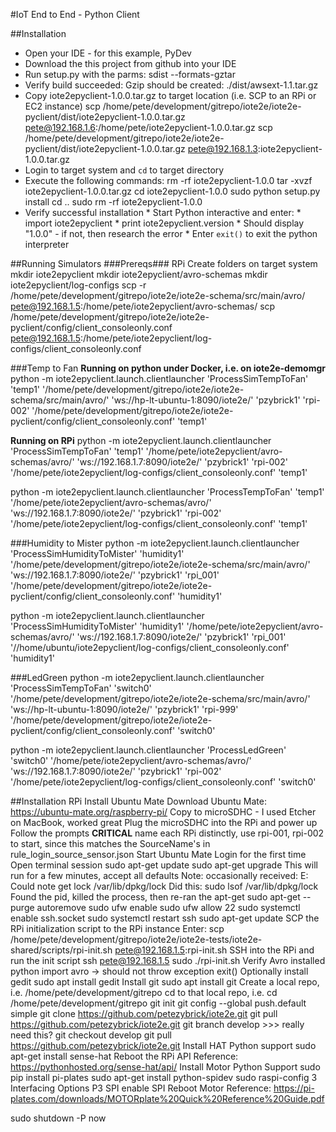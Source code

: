#IoT End to End - Python Client

##Installation
* Open your IDE - for this example, PyDev 
* Download the this project from github into your IDE
* Run setup.py with the parms: sdist --formats-gztar
* Verify build succeeded: Gzip should be created: ./dist/awsext-1.1.tar.gz
* Copy iote2epyclient-1.0.0.tar.gz to target location (i.e. SCP to an RPi or EC2 instance)
	scp /home/pete/development/gitrepo/iote2e/iote2e-pyclient/dist/iote2epyclient-1.0.0.tar.gz pete@192.168.1.6:/home/pete/iote2epyclient-1.0.0.tar.gz
	scp /home/pete/development/gitrepo/iote2e/iote2e-pyclient/dist/iote2epyclient-1.0.0.tar.gz pete@192.168.1.3:iote2epyclient-1.0.0.tar.gz
* Login to target system and `cd` to target directory
* Execute the following commands:
rm -rf iote2epyclient-1.0.0
tar -xvzf iote2epyclient-1.0.0.tar.gz
cd iote2epyclient-1.0.0
sudo python setup.py install
cd ..
sudo rm -rf iote2epyclient-1.0.0
* Verify successful installation
		* Start Python interactive and enter:
				* import iote2epyclient 
				* print iote2epyclient.version
		* Should display "1.0.0" - if not, then research the error
		* Enter `exit()` to exit the python interpreter
		
##Running Simulators
###Prereqs###
RPi
Create folders on target system
	mkdir iote2epyclient
	mkdir iote2epyclient/avro-schemas
	mkdir iote2epyclient/log-configs
scp -r /home/pete/development/gitrepo/iote2e/iote2e-schema/src/main/avro/ pete@192.168.1.5:/home/pete/iote2epyclient/avro-schemas/
scp /home/pete/development/gitrepo/iote2e/iote2e-pyclient/config/client_consoleonly.conf pete@192.168.1.5:/home/pete/iote2epyclient/log-configs/client_consoleonly.conf

###Temp to Fan
**Running on python under Docker, i.e. on iote2e-demomgr**
python -m iote2epyclient.launch.clientlauncher 'ProcessSimTempToFan' 'temp1' '/home/pete/development/gitrepo/iote2e/iote2e-schema/src/main/avro/' 'ws://hp-lt-ubuntu-1:8090/iote2e/' 'pzybrick1' 'rpi-002' '/home/pete/development/gitrepo/iote2e/iote2e-pyclient/config/client_consoleonly.conf' 'temp1'

**Running on RPi**
python -m iote2epyclient.launch.clientlauncher 'ProcessSimTempToFan' 'temp1' '/home/pete/iote2epyclient/avro-schemas/avro/' 'ws://192.168.1.7:8090/iote2e/' 'pzybrick1' 'rpi-002' '/home/pete/iote2epyclient/log-configs/client_consoleonly.conf' 'temp1'

python -m iote2epyclient.launch.clientlauncher 'ProcessTempToFan' 'temp1' '/home/pete/iote2epyclient/avro-schemas/avro/' 'ws://192.168.1.7:8090/iote2e/' 'pzybrick1' 'rpi-002' '/home/pete/iote2epyclient/log-configs/client_consoleonly.conf' 'temp1'

###Humidity to Mister
python -m iote2epyclient.launch.clientlauncher 'ProcessSimHumidityToMister' 'humidity1' '/home/pete/development/gitrepo/iote2e/iote2e-schema/src/main/avro/' 'ws://192.168.1.7:8090/iote2e/' 'pzybrick1' 'rpi_001' '/home/pete/development/gitrepo/iote2e/iote2e-pyclient/config/client_consoleonly.conf' 'humidity1'

python -m iote2epyclient.launch.clientlauncher 'ProcessSimHumidityToMister' 'humidity1' '/home/pete/iote2epyclient/avro-schemas/avro/' 'ws://192.168.1.7:8090/iote2e/' 'pzybrick1' 'rpi_001' '//home/ubuntu/iote2epyclient/log-configs/client_consoleonly.conf' 'humidity1'

###LedGreen
python -m iote2epyclient.launch.clientlauncher 'ProcessSimTempToFan' 'switch0' '/home/pete/development/gitrepo/iote2e/iote2e-schema/src/main/avro/' 'ws://hp-lt-ubuntu-1:8090/iote2e/' 'pzybrick1' 'rpi-999' '/home/pete/development/gitrepo/iote2e/iote2e-pyclient/config/client_consoleonly.conf' 'switch0'

python -m iote2epyclient.launch.clientlauncher 'ProcessLedGreen' 'switch0' '/home/pete/iote2epyclient/avro-schemas/avro/' 'ws://192.168.1.7:8090/iote2e/' 'pzybrick1' 'rpi-002' '/home/pete/iote2epyclient/log-configs/client_consoleonly.conf' 'switch0'

##Installation RPi
Install Ubuntu Mate 
	Download Ubuntu Mate: https://ubuntu-mate.org/raspberry-pi/
	Copy to microSDHC - I used Etcher on MacBook, worked great
	Plug the microSDHC into the RPi and power up
	Follow the prompts
	**CRITICAL** name each RPi distinctly, use rpi-001, rpi-002 to start, since this matches the SourceName's in rule_login_source_sensor.json
Start Ubuntu Mate
	Login for the first time
	Open terminal session
		sudo apt-get update
		sudo apt-get upgrade
			This will run for a few minutes, accept all defaults
			Note: occasionally received: E: Could note get lock /var/lib/dpkg/lock
			Did this: sudo lsof /var/lib/dpkg/lock
			Found the pid, killed the process, then re-ran the apt-get
		sudo apt-get --purge autoremove
		sudo ufw enable
		sudo ufw allow 22
		sudo systemctl enable ssh.socket
		sudo systemctl restart ssh
		sudo apt-get update
	SCP the RPi initialization script to the RPi instance
		Enter: scp /home/pete/development/gitrepo/iote2e/iote2e-tests/iote2e-shared/scripts/rpi-init.sh pete@192.168.1.5:rpi-init.sh
	SSH into the RPi and run the init script
		ssh pete@192.168.1.5
		sudo ./rpi-init.sh
	Verify Avro installed
		python
			import avro -> should not throw exception
			exit()
	Optionally install gedit
		sudo apt install gedit
	Install git
		sudo apt install git
		Create a local repo, i.e. /home/pete/development/gitrepo
		cd to that local repo, i.e. cd /home/pete/development/gitrepo
		git init
		git config --global push.default simple
		git clone https://github.com/petezybrick/iote2e.git
		git pull https://github.com/petezybrick/iote2e.git
		git branch develop >>> really need this?
		git checkout develop
		git pull https://github.com/petezybrick/iote2e.git
	Install HAT Python support
		sudo apt-get install sense-hat
		Reboot the RPi
		API Reference: https://pythonhosted.org/sense-hat/api/
	Install Motor Python Support
		sudo pip install pi-plates
		sudo apt-get install python-spidev
		sudo raspi-config
			3 Interfacing Options
			P3 SPI
				enable SPI
			Reboot
		Motor Reference: https://pi-plates.com/downloads/MOTORplate%20Quick%20Reference%20Guide.pdf

sudo shutdown -P now

